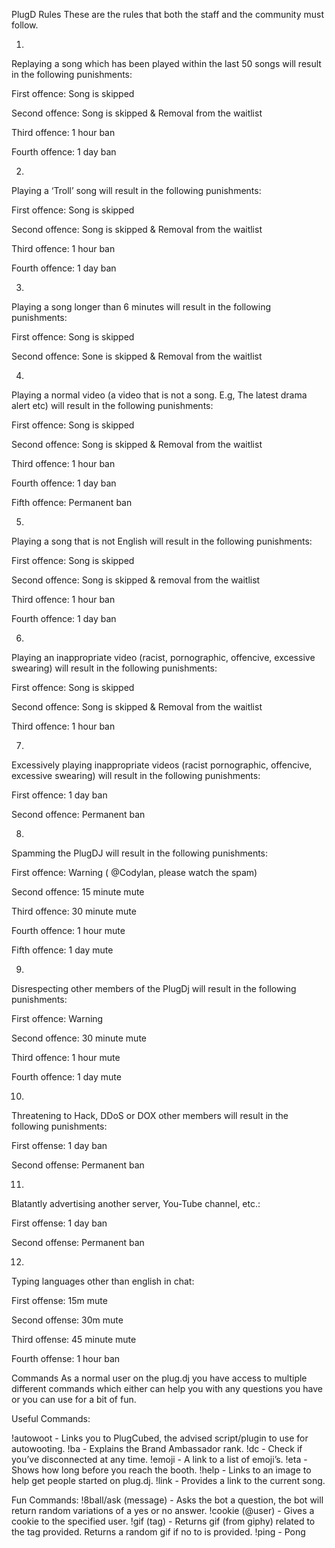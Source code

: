 
PlugD Rules
These are the rules that both the staff and the community must follow. 


1.

 Replaying a song which has been played within the last 50 songs will result in the following punishments:
 
 First offence: Song is skipped
 
 Second offence: Song is skipped & Removal from the  waitlist
 
 Third offence: 1 hour ban
 
 Fourth offence: 1 day ban



2.

Playing a ‘Troll’ song will result in the following punishments:
 
 First offence: Song is skipped
 
 Second offence: Song is skipped & Removal from the  waitlist
 
 Third offence: 1 hour ban
 
 Fourth offence: 1 day ban
 
 
 
3.

Playing a song longer than 6 minutes will result in the following punishments:

First offence: Song is skipped

Second offence: Sone is skipped & Removal from the waitlist



4.

Playing a normal video  (a video that is not a song. E.g, The latest drama alert etc) will result in the following punishments:

First offence: Song is skipped

Second offence: Song is skipped & Removal from the waitlist

Third offence: 1 hour ban

Fourth offence: 1 day ban

Fifth offence: Permanent ban



5.

Playing a song that is not English will result in the following punishments:

First offence: Song is skipped

Second offence: Song is skipped & removal from the waitlist

Third offence:  1 hour ban

Fourth offence: 1 day ban



6.

Playing an inappropriate video (racist, pornographic, offencive, excessive swearing) will result in the following punishments:

First offence: Song is skipped

Second offence:  Song is skipped & Removal from the  waitlist

Third offence: 1 hour ban



7.

Excessively playing inappropriate videos (racist pornographic, offencive, excessive swearing) will result in the following punishments:

First offence: 1 day ban

Second offence: Permanent ban



8.

Spamming the PlugDJ will result in the following punishments:

First offence: Warning ( @Codylan, please watch the spam)

Second offence: 15 minute mute

Third offence: 30 minute mute

Fourth offence: 1 hour mute

Fifth offence: 1 day mute



9.

Disrespecting other members of the PlugDj will result in the following punishments:

First offence: Warning

Second offence:  30 minute mute

Third offence: 1 hour mute

Fourth offence: 1 day mute



10.

Threatening to Hack, DDoS or DOX other members will result in the following punishments:

First offense: 1 day ban

Second offense: Permanent ban 



11.

Blatantly advertising another server, You-Tube channel, etc.:

First offense: 1 day ban

Second offense: Permanent ban

12.

Typing languages other than english in chat:

First offense: 15m mute

Second offense: 30m mute

Third offense: 45 minute mute

Fourth offense: 1 hour ban

Commands
As a normal user on the plug.dj you have access to multiple different commands which either can help you with any questions you have or you can use for a bit of fun. 

Useful Commands:

!autowoot - Links you to PlugCubed, the advised script/plugin to use for autowooting.
!ba - Explains the Brand Ambassador rank.
!dc - Check if you’ve disconnected at any time.
!emoji - A link to a list of emoji’s.
!eta - Shows how long before you reach the booth.
!help - Links to an image to help get people started on plug.dj.
!link -  Provides a link to the current song. 

Fun Commands:
!8ball/ask (message) - Asks the bot a question, the bot will return random variations of a yes or no answer.
!cookie (@user) - Gives a cookie to the specified user.
!gif (tag) - Returns gif (from giphy) related to the tag provided. Returns a random gif if no to is provided.
!ping - Pong
